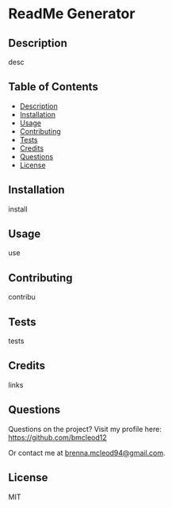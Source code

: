 # ReadMe Generator

## Description

desc

## Table of Contents

* [Description](#description)
* [Installation](#installation)
* [Usage](#usage)
* [Contributing](#contributing)
* [Tests](#tests)
* [Credits](#credits)
* [Questions](#questions)
* [License](#license)

## Installation

install

## Usage

use

## Contributing

contribu

## Tests

tests

## Credits

links

## Questions

Questions on the project? Visit my profile here: https://github.com/bmcleod12

Or contact me at brenna.mcleod94@gmail.com.

## License

MIT